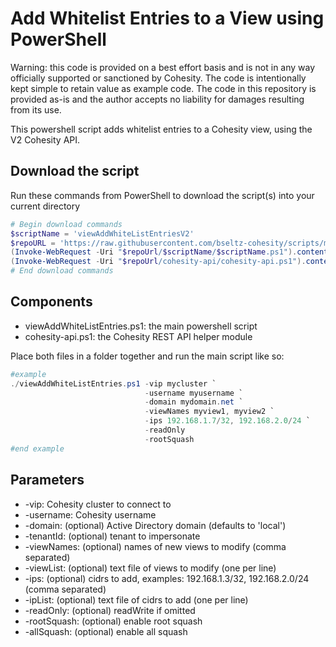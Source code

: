 # Add Whitelist Entries to a View using PowerShell

Warning: this code is provided on a best effort basis and is not in any way officially supported or sanctioned by Cohesity. The code is intentionally kept simple to retain value as example code. The code in this repository is provided as-is and the author accepts no liability for damages resulting from its use.

This powershell script adds whitelist entries to a Cohesity view, using the V2 Cohesity API.

## Download the script

Run these commands from PowerShell to download the script(s) into your current directory

```powershell
# Begin download commands
$scriptName = 'viewAddWhiteListEntriesV2'
$repoURL = 'https://raw.githubusercontent.com/bseltz-cohesity/scripts/master/powershell'
(Invoke-WebRequest -Uri "$repoUrl/$scriptName/$scriptName.ps1").content | Out-File "$scriptName.ps1"; (Get-Content "$scriptName.ps1") | Set-Content "$scriptName.ps1"
(Invoke-WebRequest -Uri "$repoUrl/cohesity-api/cohesity-api.ps1").content | Out-File cohesity-api.ps1; (Get-Content cohesity-api.ps1) | Set-Content cohesity-api.ps1
# End download commands
```

## Components

* viewAddWhiteListEntries.ps1: the main powershell script
* cohesity-api.ps1: the Cohesity REST API helper module

Place both files in a folder together and run the main script like so:

```powershell
#example
./viewAddWhiteListEntries.ps1 -vip mycluster `
                              -username myusername `
                              -domain mydomain.net `
                              -viewNames myview1, myview2 `
                              -ips 192.168.1.7/32, 192.168.2.0/24 `
                              -readOnly
                              -rootSquash
#end example
```

## Parameters

* -vip: Cohesity cluster to connect to
* -username: Cohesity username
* -domain: (optional) Active Directory domain (defaults to 'local')
* -tenantId: (optional) tenant to impersonate
* -viewNames: (optional) names of new views to modify (comma separated)
* -viewList: (optional) text file of views to modify (one per line)
* -ips: (optional) cidrs to add, examples: 192.168.1.3/32, 192.168.2.0/24 (comma separated)
* -ipList: (optional) text file of cidrs to add (one per line)
* -readOnly: (optional) readWrite if omitted
* -rootSquash: (optional) enable root squash
* -allSquash: (optional) enable all squash
